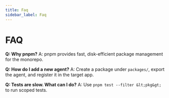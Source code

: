 ```yaml
---
title: Faq
sidebar_label: Faq
---
```


# FAQ

**Q: Why pnpm?**
A: pnpm provides fast, disk-efficient package management for the monorepo.

**Q: How do I add a new agent?**
A: Create a package under `packages/`, export the agent, and register it in the target app.

**Q: Tests are slow. What can I do?**
A: Use `pnpm test --filter &lt;pkg&gt;` to run scoped tests.
